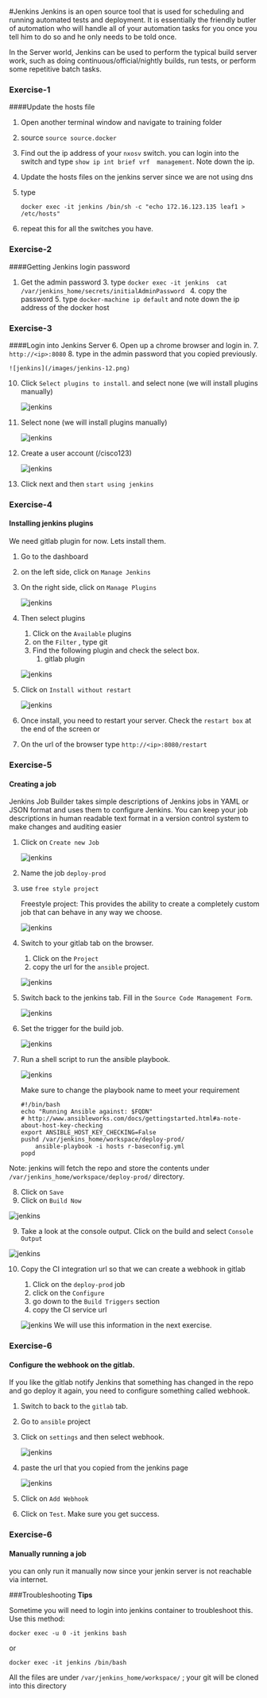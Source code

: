 #Jenkins
Jenkins is an open source tool that is used for scheduling and running automated tests and deployment.  It is essentially the friendly butler of automation who will handle all of your automation tasks for you once you tell him to do so and he only needs to be told once.

In the Server world, Jenkins can be used to perform the typical build server work, such as doing continuous/official/nightly builds, run tests, or perform some repetitive batch tasks.

### Exercise-1
####Update the hosts file
1. Open another terminal window and navigate to training folder
2. source `source source.docker`
3. Find out the ip address of your `nxosv` switch.  you can login into the switch and type `show ip int brief vrf  management`.  Note down the ip.
4. Update the hosts files on the jenkins server  since we are not using dns
5. type

	`docker exec -it jenkins /bin/sh -c "echo 172.16.123.135 leaf1 > /etc/hosts"`

6. repeat this for all the switches you have.

### Exercise-2
####Getting Jenkins login password
1. Get the admin password
	3. type `docker exec -it jenkins  cat /var/jenkins_home/secrets/initialAdminPassword `
	4. copy the password
	5. type `docker-machine ip default` and note down the ip address of the docker host

### Exercise-3
####Login into Jenkins Server
6. Open up a chrome browser and login in.
7. `http://<ip>:8080`
8. type in the admin password that you copied previously.

	![jenkins](/images/jenkins-12.png)
10. Click `Select plugins to install`. and select none (we will install plugins manually)

	![jenkins](/images/jenkins-200.png)

11. Select none (we will install plugins manually)

	![jenkins](/images/jenkins-13.png)

12. Create a user account (<yourid>/cisco123)

	![jenkins](/images/jenkins-201.png)

13. Click next and then `start using jenkins`


### Exercise-4
#### Installing jenkins plugins

We need gitlab plugin for now.  Lets install them.

1. Go to the dashboard
2. on the left side, click on `Manage Jenkins`
3. On the right side, click on `Manage Plugins`

	![jenkins](/images/jenkins-15.png)
3. Then select plugins
	1. Click on the `Available` plugins
	2. on the `Filter` , type git
	3. Find the following plugin and check the select box.
		1. gitlab plugin

	![jenkins](/images/jenkins-16.png)

5. Click on `Install without restart`

	![jenkins](/images/jenkins-17.png)

6. Once install, you need to restart your server. Check the `restart box` at the end of the screen or
7. On the url of the browser type `http://<ip>:8080/restart`

### Exercise-5
#### Creating a job
Jenkins Job Builder takes simple descriptions of Jenkins jobs in YAML or JSON format and uses them to configure Jenkins. You can keep your job descriptions in human readable text format in a version control system to make changes and auditing easier

1. Click on `Create new Job`

 	![jenkins](/images/jenkins-jobs-1.png)
3. Name the job `deploy-prod`
4. use `free style project`

	Freestyle project: This provides the ability to create a completely custom job that can behave in any way we choose.

	![jenkins](/images/jenkins-jobs-2.png)

5. Switch to your gitlab tab on the browser.  
	1. Click on the `Project`
	2. copy the url for the `ansible` project.

	![jenkins](/images/gitlab-305.png)

5. Switch back to the jenkins tab.  Fill in the `Source Code Management Form`.

	![jenkins](/images/jenkins-400.png)

7. Set the trigger for the build job.

	![jenkins](/images/jenkins-401.png)

6. Run a shell script to run the ansible playbook.

	![jenkins](/images/jenkins-402.png)

	Make sure to change the playbook name to meet your requirement

	```
	#!/bin/bash
	echo "Running Ansible against: $FQDN"
	# http://www.ansibleworks.com/docs/gettingstarted.html#a-note-about-host-key-checking
	export ANSIBLE_HOST_KEY_CHECKING=False
	pushd /var/jenkins_home/workspace/deploy-prod/
	    ansible-playbook -i hosts r-baseconfig.yml
	popd

	```
Note: jenkins will fetch the repo and store the contents  under `/var/jenkins_home/workspace/deploy-prod/` directory.

8. Click on `Save`
8. Click on `Build Now`

 ![jenkins](/images/jenkins-jobs-10.png)

9. Take a look at the console output.  Click on the build and select `Console Output`

 ![jenkins](/images/jenkins-jobs-9.png)

10. Copy the CI integration url so that we can create a webhook in gitlab
	1. Click on the `deploy-prod` job
	2. click on the `Configure`
	3. go down to the `Build Triggers` section
	4. copy the CI service url

	![jenkins](/images/jenkins-403.png)
We will use this information in the next exercise.

### Exercise-6
#### Configure the webhook on the gitlab.
If you like the gitlab notify Jenkins that something has changed in the repo and go deploy it again, you need to configure something called webhook.

1. Switch to back to the `gitlab` tab.
2. Go to `ansible` project
3. Click on `settings` and then select webhook.

	![jenkins](/images/jenkins-404.png)
4. paste the url that you copied from the jenkins page

	![jenkins](/images/jenkins-405.png)
5. Click on `Add Webhook`

6. Click on `Test`.  Make sure you get success.

### Exercise-6
#### Manually running a job
you can only run it manually now since your jenkin server is not reachable via internet.




###Troubleshooting
**Tips**

Sometime you will need to login into jenkins container to troubleshoot this. Use this method:

`docker exec -u 0 -it jenkins bash`

or

`docker exec -it jenkins /bin/bash`

All the files are under ``/var/jenkins_home/workspace/``  ; your git will be cloned into this directory
